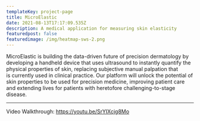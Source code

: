 ```yaml
---
templateKey: project-page
title: MicroElastic
date: 2021-08-13T17:17:09.535Z
description: A medical application for measuring skin elasticity
featuredpost: false
featuredimage: /img/heatmap-sws-2.png
---
```

MicroElastic is building the data-driven future of precision dermatology by developing a handheld device that uses ultrasound to instantly quantify the physical properties of skin, replacing subjective manual palpation that is currently used in clinical practice. Our platform will unlock the potential of skin properties to be used for precision medicine, improving patient care and extending lives for patients with heretofore challenging-to-stage disease.

- - -

Video Walkthrough: <https://youtu.be/SrYIXcjg8Mo>
